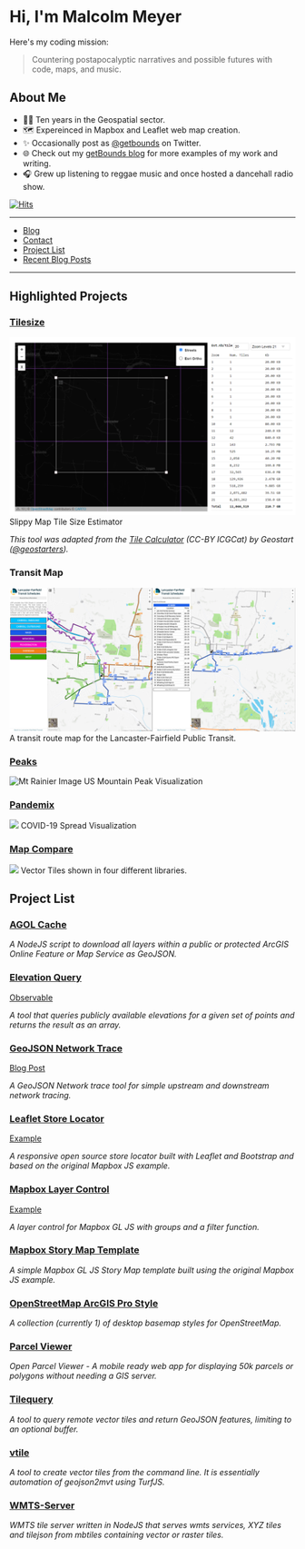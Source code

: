 # Hi, I'm Malcolm Meyer

Here's my coding mission:

> Countering postapocalyptic narratives and possible futures with code, maps, and music.

## About Me

- 👨‍💻 Ten years in the Geospatial sector.
- 🗺️ Expereinced in Mapbox and Leaflet web map creation.
- ✨ Occasionally post as [@getbounds](https://twitter.com/getbounds) on Twitter.
- 🌐 Check out my [getBounds blog](https://www.getbounds.com) for more examples of my work and writing.
- 🎧 Grew up listening to reggae music and once hosted a dancehall radio show.

[![Hits](https://hits.seeyoufarm.com/api/count/incr/badge.svg?url=https%3A%2F%2Fgithub.com%2Freyemtm%2Fhit-counter&count_bg=%23D208EA&title_bg=%23555555&icon=&icon_color=%23E7E7E7&title=Views&edge_flat=false)](https://hits.seeyoufarm.com)

---

- [Blog](https://www.getbounds.com)
- [Contact](https://www.getbounds.com/#contact)
- [Project List](#project-list)
- [Recent Blog Posts](#recent-blog-posts)

---

## Highlighted Projects

### [Tilesize](https://tilesize.netlify.app/)
![Tile size list](https://raw.githubusercontent.com/reyemtm/reyemtm/master/tilesize.png)
Slippy Map Tile Size Estimator

*This tool was adapted from the [Tile Calculator](http://betaserver.icgc.cat/visor/calculator.html) (CC-BY ICGCat) by Geostart ([@geostarters](https://twitter.com/geostarters)).*

### Transit Map

![Transit Map](https://raw.githubusercontent.com/reyemtm/reyemtm/master/transit_map.png)
A transit route map for the Lancaster-Fairfield Public Transit.

### [Peaks](https://peaks.getbounds.com)
![Mt Rainier Image](https://peaks.getbounds.com/img/peaks.png)
US Mountain Peak Visualization

### [Pandemix](https://pandemix.getbounds.com)
![](https://pandemix.netlify.app/pandemix.png)
COVID-19 Spread Visualization

### [Map Compare](https://map-compare.apps.zerospatial.com)
![](https://map-compare.apps.zerospatial.com/image.jpg)
Vector Tiles shown in four different libraries.

## Project List

### [AGOL Cache](https://github.com/reyemtm/agol-cache)

*A NodeJS script to download all layers within a public or protected ArcGIS Online Feature or Map Service as GeoJSON.*

### [Elevation Query](https://github.com/reyemtm/elevationQuery)

[Observable](https://observablehq.com/@reyemtm/query-elevations-using-usgs-and-gmrt)

*A tool that queries publicly available elevations for a given set of points and returns the result as an array.*

### [GeoJSON Network Trace](https://github.com/reyemtm/geojson-network-control)

[Blog Post](https://www.getbounds.com/blog/network-tracing-with-turfjs/)

*A GeoJSON Network trace tool for simple upstream and downstream network tracing.*

### [Leaflet Store Locator](https://github.com/reyemtm/leaflet-store-locator)

[Example](https://reyemtm.github.io/leaflet-store-locator/demo.html)

*A responsive open source store locator built with Leaflet and Bootstrap and based on the original Mapbox JS example.*

### [Mapbox Layer Control](https://github.com/reyemtm/mapbox-layer-control)

[Example](https://reyemtm.github.io/mapbox-layer-control/example/grouped.html#4.68/39.59/-97.56)

*A layer control for Mapbox GL JS with groups and a filter function.*

### [Mapbox Story Map Template](https://github.com/reyemtm/mgl-story)

*A simple Mapbox GL JS Story Map template built using the original Mapbox JS example.*

### [OpenStreetMap ArcGIS Pro Style](https://github.com/reyemtm/openstreetmap-styles)

*A collection (currently 1) of desktop basemap styles for OpenStreetMap.*

### [Parcel Viewer](https://github.com/reyemtm/parcel-viewer)

*Open Parcel Viewer - A mobile ready web app for displaying 50k parcels or polygons without needing a GIS server.*

### [Tilequery](https://github.com/reyemtm/tilequery)

*A tool to query remote vector tiles and return GeoJSON features, limiting to an optional buffer.*

### [vtile](https://github.com/reyemtm/vtile)

*A tool to create vector tiles from the command line. It is essentially automation of geojson2mvt using TurfJS.*

### [WMTS-Server](https://github.com/reyemtm/wmts-server)

*WMTS tile server written in NodeJS that serves wmts services, XYZ tiles and tilejson from mbtiles containing vector or raster tiles.*

